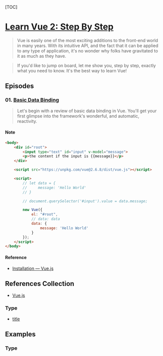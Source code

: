[TOC]

# [Learn Vue 2: Step By Step](https://laracasts.com/series/learn-vue-2-step-by-step)

> Vue is easily one of the most exciting additions to the front-end world in many years. With its intuitive API, and the fact that it can be applied to any type of application, it's no wonder why folks have gravitated to it as much as they have.

> If you'd like to jump on board, let me show you, step by step, exactly what you need to know. It's the best way to learn Vue!

## Episodes

### 01. [Basic Data Binding](https://laracasts.com/series/learn-vue-2-step-by-step/episodes/1)

> Let's begin with a review of basic data binding in Vue. You'll get your first glimpse into the framework's wonderful, and automatic, reactivity.

#### Note

```html
<body>
    <div id="root">
        <input type="text" id="input" v-model="message">
        <p>the content if the input is {{message}}</p>
    </div>

    <script src="https://unpkg.com/vue@2.6.8/dist/vue.js"></script>

    <script>
        // let data = {
        //     message: 'Hello World'
        // }

        // document.querySelector('#input').value = data.message;

        new Vue({
            el: "#root",
            // data: data
            data: {
                message: 'Hello World'
            }
        });
    </script>
</body>
```

#### Reference

- [Installation — Vue.js](https://vuejs.org/v2/guide/installation.html)

## References Collection

- [Vue.js](https://vuejs.org/)

### Type

- [title](url)

## Examples

### Type
